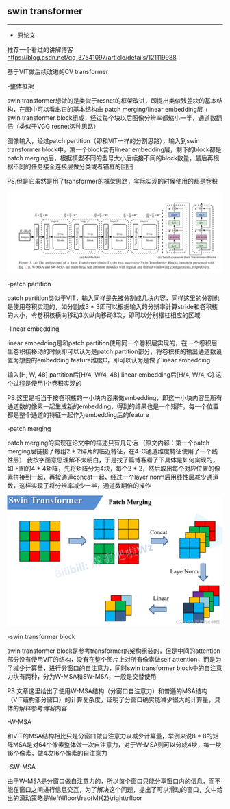 ## swin transformer
***

- [原论文]([https://github.com/wmhwmh521/reading-paper/blob/main/paper/VIT/5VIT.pdf](https://github.com/wmhwmh521/reading-paper/blob/main/paper/swin%20transformer/6swin%20transformer.pdf))

推荐一个看过的讲解博客
https://blog.csdn.net/qq_37541097/article/details/121119988


基于VIT做后续改进的CV transformer

-整体框架

swin transformer想做的是类似于resnet的框架改进，即提出类似残差块的基本结构，在图中可以看出它的基本结构由 patch merging/linear embedding层 + swin transformer block组成，经过每个块以后图像分辨率都缩小一半，通道数翻倍（类似于VGG resnet这种思路）

图像输入，经过patch partition（即和VIT一样的分割思路），输入到swin transformer block中，第一个block含有linear embedding层，剩下的block都是patch merging层，根据模型不同的型号大小后续接不同的block数量，最后再根据不同的任务接全连接层做分类或者锚框的回归

PS.但是它虽然是用了transformer的框架思路，实际实现的时候使用的都是卷积

![image](https://github.com/wmhwmh521/reading-paper/blob/main/paper/swin%20transformer/1.png)

-patch partition

patch partition类似于VIT，输入同样是先被分割成几块内容，同样这里的分割也是使用卷积实现的，如分割成3 * 3即可以根据输入的分辨率计算stride和卷积核的大小，令卷积核横向移动3次纵向移动3次，即可以分别框柱相应的区域

-linear embedding

linear embedding是和patch partition使用同一个卷积层实现的，在一个卷积层里卷积核移动的时候即可以认为是patch partition部分，将卷积核的输出通道数设置为想要的embedding feature维度C，即可以认为是做了linear embedding

输入[H, W, 48]   partition后[H/4, W/4, 48]   linear embedding后[H/4, W/4, C]  这个过程是使用1个卷积实现的

PS.这里是相当于按卷积核的一小块内容来做embedding，即这一小块内容里所有通道数的像素一起生成新的embedding，得到的结果也是一个矩阵，每一个位置都是整个通道的特征一起作为embedding后的feature

-patch merging

patch merging的实现在论文中的描述只有几句话
（原文内容：第一个patch merging层链接了每组2 * 2碎片的临近特征，在4-C通道维度特征使用了一个线性层）
我按字面意思理解不太明白，于是找了篇博客看了下具体是如何实现的，如下图的4 * 4矩阵，先将矩阵分为4块，每个2 * 2，然后取出每个对应位置的像素拼接到一起，再按通道concat一起，经过一个layer norm后用线性层减少通道数，这样实现了将分辨率减少一半，通道数翻倍的操作

![image](https://github.com/wmhwmh521/reading-paper/blob/main/paper/swin%20transformer/2.png)

-swin transformer block

swin transformer block是参考transformer的架构组装的，但是中间的attention部分没有使用VIT的结构，没有在整个图片上对所有像素做self attention，而是为了减少计算量，进行分窗口的自注意力，同时swin transformer block中的自注意力块有两种，分为W-MSA和SW-MSA，一般是交替使用

PS.文章这里给出了使用W-MSA结构（分窗口自注意力）和普通的MSA结构（VIT结构部分窗口）的计算复杂度，证明了分窗口确实能减少很大的计算量，具体的解释参考博客内容

-W-MSA

和VIT的MSA结构相比只是分窗口做自注意力以减少计算量，举例来说8 * 8的矩阵MSA是对64个像素整体做一次自注意力，对于W-MSA则可以分成4块，每一块16个像素，做4次16个像素的自注意力

-SW-MSA

由于W-MSA是分窗口做自注意力的，所以每个窗口只能分享窗口内的信息，而不能在窗口之间进行信息交互，为了解决这个问题，提出了可以滑动的窗口，文中给出的滑动策略是\left\lfloor\frac{M}{2}\right\rfloor
